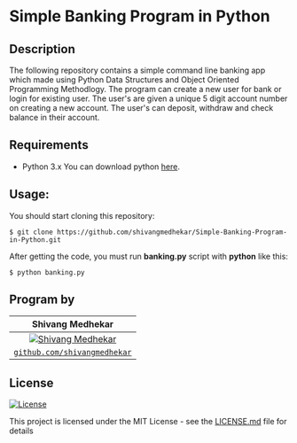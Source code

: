 # Simple Banking Program in Python

## Description
The following repository contains a simple command line banking app which made using Python Data Structures and Object Oriented Programming Methodlogy.
The program can create a new user for bank or login for existing user.
The user's are given a unique 5 digit account number on creating a new account.
The user's can deposit, withdraw and check balance in their account.


## Requirements
- Python 3.x
You can download python [here](https://www.python.org/downloads/).

## Usage:

You should start cloning this repository:

    $ git clone https://github.com/shivangmedhekar/Simple-Banking-Program-in-Python.git

After getting the code, you must run **banking.py** script with **python** like this:
    
    $ python banking.py
    

## Program by
|  **Shivang Medhekar** |
| :---: |
| [![Shivang Medhekar](https://avatars2.githubusercontent.com/u/69140290?s=200&u=5df35a82b6d2b6b7b876dfdc22d451c92d30a5c6&v=4)](https://github.com/shivangmedhekar) | 
| <a href="https://github.com/shivangmedhekar" target="_blank">`github.com/shivangmedhekar`</a>| 



## License

[![License](http://img.shields.io/:license-mit-blue.svg?style=flat-square)](http://badges.mit-license.org)

This project is licensed under the MIT License - see the [LICENSE.md](LICENSE.md) file for details

